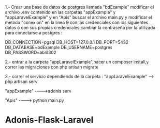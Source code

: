 1.- Crear una base de datos de postgres llamada "bdExample"
modificar el archivo .env contenido en las carpetas "appExample" y "appLaravelExample" y en "Apis" buscar el archivo main.py y modificar el metodo "conexion" en la linea 9 con las credenciales
con los siguientes datos ó con sus propias credenciales,cambiar la contraseña por la utilizada para conectarse a postgres : 

DB_CONNECTION=pgsql
DB_HOST=127.0.0.1
DB_PORT=5432
DB_DATABASE=bdExample
DB_USERNAME=postgres
DB_PASSWORD=abril302


2.- entrar a la carpeta "appLaravelExample",hacer un composer install,y correr las migraciones
con php artisan migrate


3.- correr el servicio dependiendo de la carpeta : 
"appLaravelExample" --> php artisan serv

"appExample" ---->adonis serv

"Apis" ----> python main.py
# Adonis-Flask-Laravel
